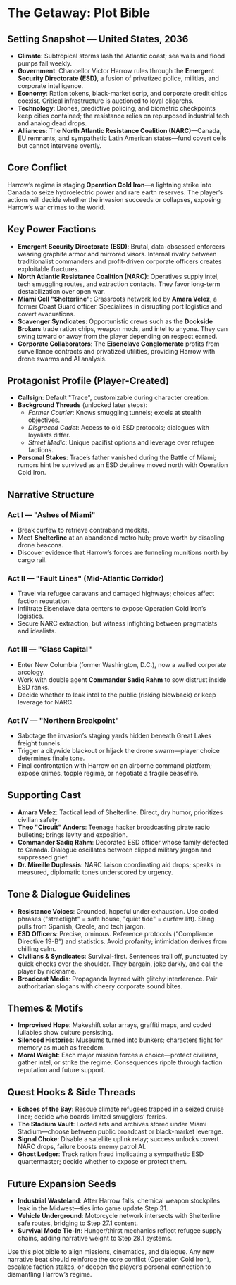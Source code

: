 # The Getaway: Plot Bible

## Setting Snapshot — United States, 2036
- **Climate**: Subtropical storms lash the Atlantic coast; sea walls and flood pumps fail weekly.
- **Government**: Chancellor Victor Harrow rules through the **Emergent Security Directorate (ESD)**, a fusion of privatized police, militias, and corporate intelligence.
- **Economy**: Ration tokens, black-market scrip, and corporate credit chips coexist. Critical infrastructure is auctioned to loyal oligarchs.
- **Technology**: Drones, predictive policing, and biometric checkpoints keep cities contained; the resistance relies on repurposed industrial tech and analog dead drops.
- **Alliances**: The **North Atlantic Resistance Coalition (NARC)**—Canada, EU remnants, and sympathetic Latin American states—fund covert cells but cannot intervene overtly.

## Core Conflict
Harrow’s regime is staging **Operation Cold Iron**—a lightning strike into Canada to seize hydroelectric power and rare earth reserves. The player’s actions will decide whether the invasion succeeds or collapses, exposing Harrow’s war crimes to the world.

## Key Power Factions
- **Emergent Security Directorate (ESD)**: Brutal, data-obsessed enforcers wearing graphite armor and mirrored visors. Internal rivalry between traditionalist commanders and profit-driven corporate officers creates exploitable fractures.
- **North Atlantic Resistance Coalition (NARC)**: Operatives supply intel, tech smuggling routes, and extraction contacts. They favor long-term destabilization over open war.
- **Miami Cell "Shelterline"**: Grassroots network led by **Amara Velez**, a former Coast Guard officer. Specializes in disrupting port logistics and covert evacuations.
- **Scavenger Syndicates**: Opportunistic crews such as the **Dockside Brokers** trade ration chips, weapon mods, and intel to anyone. They can swing toward or away from the player depending on respect earned.
- **Corporate Collaborators**: The **Eisenclave Conglomerate** profits from surveillance contracts and privatized utilities, providing Harrow with drone swarms and AI analysis.

## Protagonist Profile (Player-Created)
- **Callsign**: Default "Trace", customizable during character creation.
- **Background Threads** (unlocked later steps):
  - *Former Courier*: Knows smuggling tunnels; excels at stealth objectives.
  - *Disgraced Cadet*: Access to old ESD protocols; dialogues with loyalists differ.
  - *Street Medic*: Unique pacifist options and leverage over refugee factions.
- **Personal Stakes**: Trace’s father vanished during the Battle of Miami; rumors hint he survived as an ESD detainee moved north with Operation Cold Iron.

## Narrative Structure
### Act I — "Ashes of Miami"
- Break curfew to retrieve contraband medkits.
- Meet **Shelterline** at an abandoned metro hub; prove worth by disabling drone beacons.
- Discover evidence that Harrow’s forces are funneling munitions north by cargo rail.

### Act II — "Fault Lines" (Mid-Atlantic Corridor)
- Travel via refugee caravans and damaged highways; choices affect faction reputation.
- Infiltrate Eisenclave data centers to expose Operation Cold Iron’s logistics.
- Secure NARC extraction, but witness infighting between pragmatists and idealists.

### Act III — "Glass Capital"
- Enter New Columbia (former Washington, D.C.), now a walled corporate arcology.
- Work with double agent **Commander Sadiq Rahm** to sow distrust inside ESD ranks.
- Decide whether to leak intel to the public (risking blowback) or keep leverage for NARC.

### Act IV — "Northern Breakpoint"
- Sabotage the invasion’s staging yards hidden beneath Great Lakes freight tunnels.
- Trigger a citywide blackout or hijack the drone swarm—player choice determines finale tone.
- Final confrontation with Harrow on an airborne command platform; expose crimes, topple regime, or negotiate a fragile ceasefire.

## Supporting Cast
- **Amara Velez**: Tactical lead of Shelterline. Direct, dry humor, prioritizes civilian safety.
- **Theo "Circuit" Anders**: Teenage hacker broadcasting pirate radio bulletins; brings levity and exposition.
- **Commander Sadiq Rahm**: Decorated ESD officer whose family defected to Canada. Dialogue oscillates between clipped military jargon and suppressed grief.
- **Dr. Mireille Duplessis**: NARC liaison coordinating aid drops; speaks in measured, diplomatic tones underscored by urgency.

## Tone & Dialogue Guidelines
- **Resistance Voices**: Grounded, hopeful under exhaustion. Use coded phrases ("streetlight" = safe house, "quiet tide" = curfew lift). Slang pulls from Spanish, Creole, and tech jargon.
- **ESD Officers**: Precise, ominous. Reference protocols (“Compliance Directive 19-B”) and statistics. Avoid profanity; intimidation derives from chilling calm.
- **Civilians & Syndicates**: Survival-first. Sentences trail off, punctuated by quick checks over the shoulder. They bargain, joke darkly, and call the player by nickname.
- **Broadcast Media**: Propaganda layered with glitchy interference. Pair authoritarian slogans with cheery corporate sound bites.

## Themes & Motifs
- **Improvised Hope**: Makeshift solar arrays, graffiti maps, and coded lullabies show culture persisting.
- **Silenced Histories**: Museums turned into bunkers; characters fight for memory as much as freedom.
- **Moral Weight**: Each major mission forces a choice—protect civilians, gather intel, or strike the regime. Consequences ripple through faction reputation and future support.

## Quest Hooks & Side Threads
- **Echoes of the Bay**: Rescue climate refugees trapped in a seized cruise liner; decide who boards limited smugglers’ ferries.
- **The Stadium Vault**: Looted arts and archives stored under Miami Stadium—choose between public broadcast or black-market leverage.
- **Signal Choke**: Disable a satellite uplink relay; success unlocks covert NARC drops, failure boosts enemy patrol AI.
- **Ghost Ledger**: Track ration fraud implicating a sympathetic ESD quartermaster; decide whether to expose or protect them.

## Future Expansion Seeds
- **Industrial Wasteland**: After Harrow falls, chemical weapon stockpiles leak in the Midwest—ties into game update Step 31.
- **Vehicle Underground**: Motorcycle network intersects with Shelterline safe routes, bridging to Step 27.1 content.
- **Survival Mode Tie-In**: Hunger/thirst mechanics reflect refugee supply chains, adding narrative weight to Step 28.1 systems.

Use this plot bible to align missions, cinematics, and dialogue. Any new narrative beat should reinforce the core conflict (Operation Cold Iron), escalate faction stakes, or deepen the player’s personal connection to dismantling Harrow’s regime.
